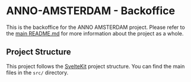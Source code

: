 # ANNO-AMSTERDAM - Backoffice

This is the backoffice for the ANNO AMSTERDAM project. Please refer to the [main README.md](../../README.md) for more information about the project as a whole.

## Project Structure

This project follows the [SvelteKit](https://kit.svelte.dev/docs/project-structure) project structure. You can find the main files in the `src/` directory.
